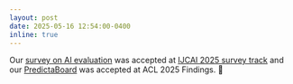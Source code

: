 ```yaml
---
layout: post
date: 2025-05-16 12:54:00-0400
inline: true
---
```


Our [survey on AI evaluation](https://ai-evaluation-paradigms.github.io/) was accepted at [IJCAI 2025 survey track](https://2025.ijcai.org/) and our [PredictaBoard](https://predictaboard.github.io/) was accepted at ACL 2025 Findings. :tada: 